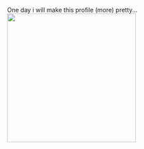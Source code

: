 
One day i will make this profile (more) pretty...
<img src="https://media.discordapp.net/attachments/886697574592024608/887071871869288488/dumpy887071691673595985.gif" width="300">

<!--
**AndreJesusBrito/AndreJesusBrito** is a ✨ _special_ ✨ repository because its `README.md` (this file) appears on your GitHub profile.

Here are some ideas to get you started:

- 🔭 I’m currently working on ...
- 🌱 I’m currently learning ...
- 👯 I’m looking to collaborate on ...
- 🤔 I’m looking for help with ...
- 💬 Ask me about ...
- 📫 How to reach me: ...
- 😄 Pronouns: ...
- ⚡ Fun fact: ...
-->
